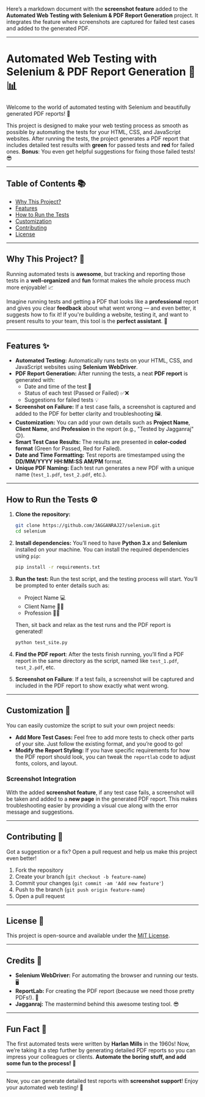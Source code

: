 Here’s a markdown document with the **screenshot feature** added to the **Automated Web Testing with Selenium & PDF Report Generation** project. It integrates the feature where screenshots are captured for failed test cases and added to the generated PDF.

---

# Automated Web Testing with Selenium & PDF Report Generation 🧪📊

Welcome to the world of automated testing with Selenium and beautifully generated PDF reports! 🚀

This project is designed to make your web testing process as smooth as possible by automating the tests for your HTML, CSS, and JavaScript websites. After running the tests, the project generates a PDF report that includes detailed test results with **green** for passed tests and **red** for failed ones. **Bonus**: You even get helpful suggestions for fixing those failed tests! 😎

---

## Table of Contents 📚

- [Why This Project?](#why-this-project)
- [Features](#features)
- [How to Run the Tests](#how-to-run-the-tests)
- [Customization](#customization)
- [Contributing](#contributing)
- [License](#license)

---

## Why This Project? 🤔

Running automated tests is **awesome**, but tracking and reporting those tests in a **well-organized** and **fun** format makes the whole process much more enjoyable! 📈

Imagine running tests and getting a PDF that looks like a **professional** report and gives you clear **feedback** about what went wrong — and even better, it suggests how to fix it! If you're building a website, testing it, and want to present results to your team, this tool is the **perfect assistant**. 🙌

---

## Features ✨

- **Automated Testing:** Automatically runs tests on your HTML, CSS, and JavaScript websites using **Selenium WebDriver**.
- **PDF Report Generation:** After running the tests, a neat **PDF report** is generated with:
  - Date and time of the test 📅
  - Status of each test (Passed or Failed) ✅❌
  - Suggestions for failed tests 💡
- **Screenshot on Failure:** If a test case fails, a screenshot is captured and added to the PDF for better clarity and troubleshooting 🖼️.
- **Customization:** You can add your own details such as **Project Name**, **Client Name**, and **Profession** in the report (e.g., "Tested by Jagganraj" 😉).
- **Smart Test Case Results:** The results are presented in **color-coded format** (Green for Passed, Red for Failed).
- **Date and Time Formatting:** Test reports are timestamped using the **DD/MM/YYYY HH:MM:SS AM/PM** format.
- **Unique PDF Naming:** Each test run generates a new PDF with a unique name (`test_1.pdf`, `test_2.pdf`, etc.).

---

## How to Run the Tests ⚙️

1. **Clone the repository:**
   ```bash
   git clone https://github.com/JAGGANRAJ27/selenium.git
   cd selenium
   ```

2. **Install dependencies:**
   You’ll need to have **Python 3.x** and **Selenium** installed on your machine. You can install the required dependencies using `pip`:

   ```bash
   pip install -r requirements.txt
   ```

3. **Run the test:**
   Run the test script, and the testing process will start. You’ll be prompted to enter details such as:
   - Project Name 💻
   - Client Name 👩‍💼
   - Profession 🧑‍🔧

   Then, sit back and relax as the test runs and the PDF report is generated!

   ```bash
   python test_site.py
   ```

4. **Find the PDF report**: After the tests finish running, you’ll find a PDF report in the same directory as the script, named like `test_1.pdf`, `test_2.pdf`, etc.

5. **Screenshot on Failure**: If a test fails, a screenshot will be captured and included in the PDF report to show exactly what went wrong.

---

## Customization 🎨

You can easily customize the script to suit your own project needs:

- **Add More Test Cases:** Feel free to add more tests to check other parts of your site. Just follow the existing format, and you’re good to go!
- **Modify the Report Styling:** If you have specific requirements for how the PDF report should look, you can tweak the `reportlab` code to adjust fonts, colors, and layout.

### Screenshot Integration

With the added **screenshot feature**, if any test case fails, a screenshot will be taken and added to a **new page** in the generated PDF report. This makes troubleshooting easier by providing a visual cue along with the error message and suggestions.

---

## Contributing 🤝

Got a suggestion or a fix? Open a pull request and help us make this project even better!

1. Fork the repository
2. Create your branch (`git checkout -b feature-name`)
3. Commit your changes (`git commit -am 'Add new feature'`)
4. Push to the branch (`git push origin feature-name`)
5. Open a pull request

---

## License 📜

This project is open-source and available under the [MIT License](LICENSE).

---

## Credits 🙏

- **Selenium WebDriver:** For automating the browser and running our tests. 🖥️
- **ReportLab:** For creating the PDF report (because we need those pretty PDFs!). 📄
- **Jagganraj:** The mastermind behind this awesome testing tool. 😎

---

## Fun Fact 🎉

The first automated tests were written by **Harlan Mills** in the 1960s! Now, we’re taking it a step further by generating detailed PDF reports so you can impress your colleagues or clients. **Automate the boring stuff, and add some fun to the process!** 🎈

---

Now, you can generate detailed test reports with **screenshot support**! Enjoy your automated web testing! 🎉